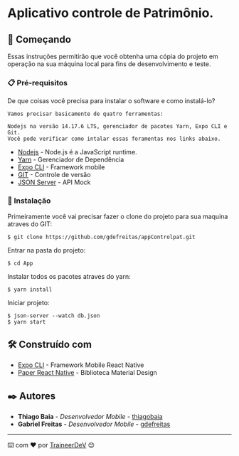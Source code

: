 # Aplicativo controle de Patrimônio.

## 🚀 Começando

Essas instruções permitirão que você obtenha uma cópia do projeto em operação na sua máquina local para fins de
desenvolvimento e teste.

### 📋 Pré-requisitos

De que coisas você precisa para instalar o software e como instalá-lo?

```
Vamos precisar basicamente de quatro ferramentas: 

Nodejs na versão 14.17.6 LTS, gerenciador de pacotes Yarn, Expo CLI e Git.
Você pode verificar como intalar essas foramentas nos links abaixo. 
```

* [Nodejs](http://www.dropwizard.io/1.0.2/docs/) - Node.js é a JavaScript runtime.
* [Yarn](https://maven.apache.org/) - Gerenciador de Dependência
* [Expo CLI](https://rometools.github.io/rome/) - Framework mobile
* [GIT](https://rometools.github.io/rome/) - Controle de versão
* [JSON Server](https://github.com/typicode/json-server) - API Mock

### 🔧 Instalação

Primeiramente você vai precisar fazer o clone do projeto para sua maquina atraves do GIT:

```
$ git clone https://github.com/gdefreitas/appControlpat.git
```

Entrar na pasta do projeto:

```
$ cd App
```

Instalar todos os pacotes atraves do yarn:

```
$ yarn install 
```

Iniciar projeto:

```
$ json-server --watch db.json
$ yarn start
```

## 🛠️ Construído com

* [Expo CLI](https://expo.dev/) - Framework Mobile React Native
* [Paper React Native](https://reactnativepaper.com/) - Biblioteca Material Design

## ✒️ Autores

* **Thiago Baia** - *Desenvolvedor Mobile* - [thiagobaia](https://github.com/thiagobaia)
* **Gabriel Freitas** - *Desenvolvedor Mobile* - [gdefreitas](https://github.com/gdefreitas)


---
⌨️ com ❤️ por [TraineerDeV](https://github.com/TraineerDeV) 😊
